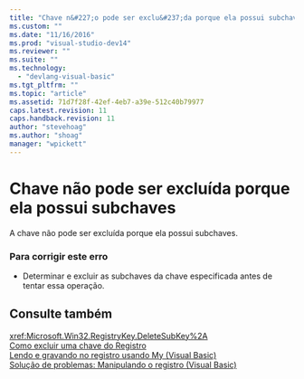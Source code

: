 ```yaml
---
title: "Chave n&#227;o pode ser exclu&#237;da porque ela possui subchaves | Microsoft Docs"
ms.custom: ""
ms.date: "11/16/2016"
ms.prod: "visual-studio-dev14"
ms.reviewer: ""
ms.suite: ""
ms.technology: 
  - "devlang-visual-basic"
ms.tgt_pltfrm: ""
ms.topic: "article"
ms.assetid: 71d7f28f-42ef-4eb7-a39e-512c40b79977
caps.latest.revision: 11
caps.handback.revision: 11
author: "stevehoag"
ms.author: "shoag"
manager: "wpickett"
---
```

# Chave n&#227;o pode ser exclu&#237;da porque ela possui subchaves
A chave não pode ser excluída porque ela possui subchaves.  
  
### Para corrigir este erro  
  
-   Determinar e excluir as subchaves da chave especificada antes de tentar essa operação.  
  
## Consulte também  
 <xref:Microsoft.Win32.RegistryKey.DeleteSubKey%2A>   
 [Como excluir uma chave do Registro](../Topic/How%20to:%20Delete%20a%20Registry%20Key%20in%20Visual%20Basic.md)   
 [Lendo e gravando no registro usando My \(Visual Basic\)](http://msdn.microsoft.com/pt-br/1309ad05-5bef-401f-970a-2f6455873b79)   
 [Solução de problemas: Manipulando o registro \(Visual Basic\)](http://msdn.microsoft.com/pt-br/6ca24f55-3697-4017-b687-9de45858af4c)